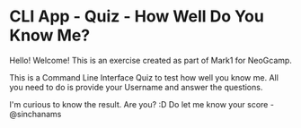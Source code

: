 # CLI App - Quiz - How Well Do You Know Me?

Hello! Welcome! 
This is an exercise created as part of Mark1 for NeoGcamp.

This is a Command Line Interface Quiz to test how well you know me. All you need to do is provide your Username and answer the questions. 

I'm curious to know the result. Are you? :D 
Do let me know your score - @sinchanams